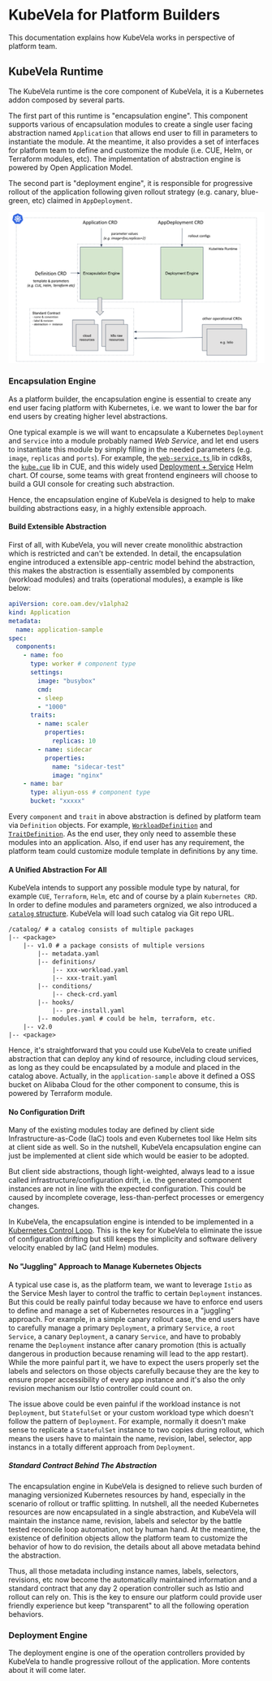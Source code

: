 # KubeVela for Platform Builders

This documentation explains how KubeVela works in perspective of platform team.

## KubeVela Runtime

The KubeVela runtime is the core component of KubeVela, it is a Kubernetes addon composed by several parts.

The first part of this runtime is "encapsulation engine". This component supports various of encapsulation modules to create a single user facing abstraction named `Application` that allows end user to fill in parameters to instantiate the module. At the meantime, it also provides a set of interfaces for platform team to define and customize the module (i.e. CUE, Helm, or Terraform modules, etc). The implementation of abstraction engine is powered by Open Application Model.

The second part is "deployment engine", it is responsible for progressive rollout of the application following given rollout strategy (e.g. canary, blue-green, etc) claimed in `AppDeployment`.

![alt](../../resources/kubevela-runtime.png)

### Encapsulation Engine

As a platform builder, the encapsulation engine is essential to create any end user facing platform with Kubernetes, i.e. we want to lower the bar for end users by creating higher level abstractions. 

One typical example is we will want to encapsulate a Kubernetes `Deployment` and `Service` into a module probably named *Web Service*, and let end users to instantiate this module by simply filling in the needed parameters (e.g. `image`, `replicas` and `ports`). For example, the [`web-service.ts` ](https://github.com/awslabs/cdk8s/blob/master/examples/typescript/web-service/web-service.ts) lib in cdk8s, the [`kube.cue`](https://github.com/cuelang/cue/blob/b8b489251a3f9ea318830788794c1b4a753031c0/doc/tutorial/kubernetes/quick/services/kube.cue#L70) lib in CUE, and this widely used [Deployment + Service](https://docs.bitnami.com/tutorials/create-your-first-helm-chart/) Helm chart. Of course, some teams with great frontend engineers will choose to build a GUI console for creating such abstraction.

Hence, the encapsulation engine of KubeVela is designed to help to make building abstractions easy, in a highly extensible approach. 

#### Build Extensible Abstraction

First of all, with KubeVela, you will never create monolithic abstraction which is restricted and can't be extended. In detail, the encapsulation engine introduced a extensible app-centric model behind the abstraction, this makes the abstraction is essentially assembled by components (workload modules) and traits (operational modules), a example is like below:

```yaml
apiVersion: core.oam.dev/v1alpha2
kind: Application
metadata:
  name: application-sample
spec:
  components:
    - name: foo
      type: worker # component type
      settings:
        image: "busybox"
        cmd:
        - sleep
        - "1000"
      traits:
        - name: scaler
          properties:
            replicas: 10
        - name: sidecar
          properties:
            name: "sidecar-test"
            image: "nginx"
    - name: bar
      type: aliyun-oss # component type
      bucket: "xxxxx"
```

Every `component` and `trait` in above abstraction is defined by platform team via `Definition` objects. For example, [`WorkloadDefinition`](https://github.com/oam-dev/kubevela/tree/master/config/samples/application#workload-definition) and [`TraitDefinition`](https://github.com/oam-dev/kubevela/tree/master/config/samples/application#scaler-trait-definition). As the end user, they only need to assemble these modules into an application. Also, if end user has any requirement, the platform team could customize module template in definitions by any time.

#### A Unified Abstraction For All

KubeVela intends to support any possible module type by natural, for example `CUE`, `Terraform`, `Helm`, etc and of course by a plain `Kubernetes CRD`. In order to define modules and parameters orgnized, we also introduced a [`catalog` structure](https://github.com/oam-dev/kubevela/blob/master/design/vela-core/APIServer-Catalog.md#catalog-structure). KubeVela will load such catalog via Git repo URL.

```console
/catalog/ # a catalog consists of multiple packages 
|-- <package>
    |-- v1.0 # a package consists of multiple versions
        |-- metadata.yaml
        |-- definitions/
            |-- xxx-workload.yaml
            |-- xxx-trait.yaml
        |-- conditions/
            |-- check-crd.yaml
        |-- hooks/
            |-- pre-install.yaml
        |-- modules.yaml # could be helm, terraform, etc.
    |-- v2.0
|-- <package>
```

Hence, it's straightforward that you could use KubeVela to create unified abstraction that can deploy any kind of resource, including cloud services, as long as they could be encapsulated by a module and placed in the catalog above. Actually, in the `application-sample` above it defined a OSS bucket on Alibaba Cloud for the other component to consume, this is powered by Terraform module.

#### No Configuration Drift

Many of the existing modules today are defined by client side Infrastructure-as-Code (IaC) tools and even Kubernetes tool like Helm sits at client side as well. So in the nutshell, KubeVela encapsulation engine can just be implemented at client side which would be easier to be adopted.

But client side abstractions, though light-weighted, always lead to a issue called infrastructure/configuration drift, i.e. the generated component instances are not in line with the expected configuration. This could be caused by incomplete coverage, less-than-perfect processes or emergency changes.

In KubeVela, the encapsulation engine is intended to be implemented in a [Kubernetes Control Loop](https://kubernetes.io/docs/concepts/architecture/controller/). This is the key for KubeVela to eliminate the issue of configuration drifting but still keeps the simplicity and software delivery velocity enabled by IaC (and Helm) modules.

#### No "Juggling" Approach to Manage Kubernetes Objects

A typical use case is, as the platform team, we want to leverage `Istio` as the Service Mesh layer to control the traffic to certain `Deployment` instances. But this could be really painful today because we have to enforce end users to define and manage a set of Kubernetes resources in a "juggling" approach. For example, in a simple canary rollout case, the end users have to carefully manage a primary `Deployment`, a primary `Service`, a `root Service`, a canary `Deployment`, a canary `Service`, and have to probably rename the `Deployment` instance after canary promotion (this is actually dangerous in production because renaming will lead to the app restart). While the more painful part it, we have to expect the users properly set the labels and selectors on those objects carefully because they are the key to ensure proper accessibility of every app instance and it's also the only revision mechanism our Istio controller could count on.

The issue above could be even painful if the workload instance is not `Deployment`, but `StatefulSet` or your custom workload type which doesn't follow the pattern of `Deployment`. For example, normally it doesn't make sense to replicate a `StatefulSet` instance to two copies during rollout, which means the users have to maintain the name, revision, label, selector, app instancs in a totally different approach from `Deployment`.

##### Standard Contract Behind The Abstraction

The encapsulation engine in KubeVela is designed to relieve such burden of managing versionized Kubernetes resources by hand, especially in the scenario of rollout or traffic splitting. In nutshell, all the needed Kubernetes resources are now encapsulated in a single abstraction, and KubeVela will maintain the instance name, revision, labels and selector by the battle tested reconcile loop automation, not by human hand. At the meantime, the existence of definition objects allow the platform team to customize the behavior of how to do revision, the details about all above metadata behind the abstraction.

Thus, all those metadata including instance names, labels, selectors, revisions, etc now become the automatically maintained information and a standard contract that any day 2 operation controller such as Istio and rollout can rely on. This is the key to ensure our platform could provide user friendly experience but keep "transparent" to all the following operation behaviors.

### Deployment Engine

The deployment engine is one of the operation controllers provided by KubeVela to handle progressive rollout of the application. More contents about it will come later.
